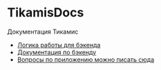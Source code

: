 # TikamisDocs

Документация Тикамис

- [Логика работы для бэкенда](frontend)
- [Документация по бэкенду](backend)
- [Вопросы по приложению можно писать сюда](https://docs.google.com/spreadsheets/d/1pzh7oyRLG4sIcPmLdJR0o9q-dGXYLQlosFklkGRVIG8/edit?usp=sharing)
